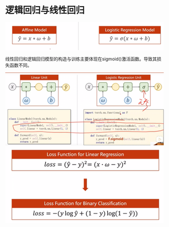 # 逻辑回归与线性回归

<img src="asset/逻辑回归与线性回归1.png" style="zoom:50%;" />

线性回归和逻辑回归模型的构造与训练主要体现在sigmoid()激活函数。导致其损失函数不同。

<img src="asset/逻辑回归与线性回归2.png" style="zoom:50%;" />

<img src="asset/逻辑回归与线性回归3.png" style="zoom:50%;" />

